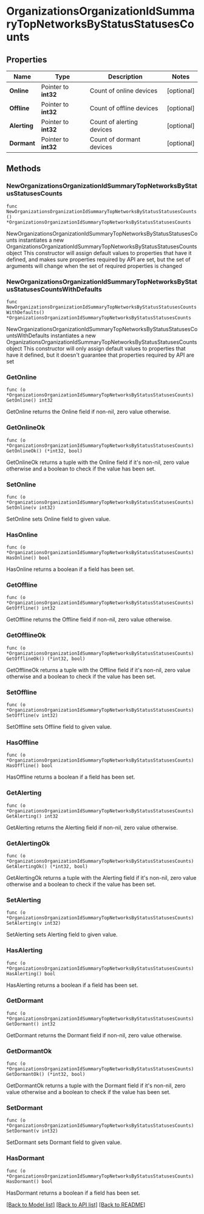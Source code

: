# OrganizationsOrganizationIdSummaryTopNetworksByStatusStatusesCounts

## Properties

Name | Type | Description | Notes
------------ | ------------- | ------------- | -------------
**Online** | Pointer to **int32** | Count of online devices | [optional] 
**Offline** | Pointer to **int32** | Count of offline devices | [optional] 
**Alerting** | Pointer to **int32** | Count of alerting devices | [optional] 
**Dormant** | Pointer to **int32** | Count of dormant devices | [optional] 

## Methods

### NewOrganizationsOrganizationIdSummaryTopNetworksByStatusStatusesCounts

`func NewOrganizationsOrganizationIdSummaryTopNetworksByStatusStatusesCounts() *OrganizationsOrganizationIdSummaryTopNetworksByStatusStatusesCounts`

NewOrganizationsOrganizationIdSummaryTopNetworksByStatusStatusesCounts instantiates a new OrganizationsOrganizationIdSummaryTopNetworksByStatusStatusesCounts object
This constructor will assign default values to properties that have it defined,
and makes sure properties required by API are set, but the set of arguments
will change when the set of required properties is changed

### NewOrganizationsOrganizationIdSummaryTopNetworksByStatusStatusesCountsWithDefaults

`func NewOrganizationsOrganizationIdSummaryTopNetworksByStatusStatusesCountsWithDefaults() *OrganizationsOrganizationIdSummaryTopNetworksByStatusStatusesCounts`

NewOrganizationsOrganizationIdSummaryTopNetworksByStatusStatusesCountsWithDefaults instantiates a new OrganizationsOrganizationIdSummaryTopNetworksByStatusStatusesCounts object
This constructor will only assign default values to properties that have it defined,
but it doesn't guarantee that properties required by API are set

### GetOnline

`func (o *OrganizationsOrganizationIdSummaryTopNetworksByStatusStatusesCounts) GetOnline() int32`

GetOnline returns the Online field if non-nil, zero value otherwise.

### GetOnlineOk

`func (o *OrganizationsOrganizationIdSummaryTopNetworksByStatusStatusesCounts) GetOnlineOk() (*int32, bool)`

GetOnlineOk returns a tuple with the Online field if it's non-nil, zero value otherwise
and a boolean to check if the value has been set.

### SetOnline

`func (o *OrganizationsOrganizationIdSummaryTopNetworksByStatusStatusesCounts) SetOnline(v int32)`

SetOnline sets Online field to given value.

### HasOnline

`func (o *OrganizationsOrganizationIdSummaryTopNetworksByStatusStatusesCounts) HasOnline() bool`

HasOnline returns a boolean if a field has been set.

### GetOffline

`func (o *OrganizationsOrganizationIdSummaryTopNetworksByStatusStatusesCounts) GetOffline() int32`

GetOffline returns the Offline field if non-nil, zero value otherwise.

### GetOfflineOk

`func (o *OrganizationsOrganizationIdSummaryTopNetworksByStatusStatusesCounts) GetOfflineOk() (*int32, bool)`

GetOfflineOk returns a tuple with the Offline field if it's non-nil, zero value otherwise
and a boolean to check if the value has been set.

### SetOffline

`func (o *OrganizationsOrganizationIdSummaryTopNetworksByStatusStatusesCounts) SetOffline(v int32)`

SetOffline sets Offline field to given value.

### HasOffline

`func (o *OrganizationsOrganizationIdSummaryTopNetworksByStatusStatusesCounts) HasOffline() bool`

HasOffline returns a boolean if a field has been set.

### GetAlerting

`func (o *OrganizationsOrganizationIdSummaryTopNetworksByStatusStatusesCounts) GetAlerting() int32`

GetAlerting returns the Alerting field if non-nil, zero value otherwise.

### GetAlertingOk

`func (o *OrganizationsOrganizationIdSummaryTopNetworksByStatusStatusesCounts) GetAlertingOk() (*int32, bool)`

GetAlertingOk returns a tuple with the Alerting field if it's non-nil, zero value otherwise
and a boolean to check if the value has been set.

### SetAlerting

`func (o *OrganizationsOrganizationIdSummaryTopNetworksByStatusStatusesCounts) SetAlerting(v int32)`

SetAlerting sets Alerting field to given value.

### HasAlerting

`func (o *OrganizationsOrganizationIdSummaryTopNetworksByStatusStatusesCounts) HasAlerting() bool`

HasAlerting returns a boolean if a field has been set.

### GetDormant

`func (o *OrganizationsOrganizationIdSummaryTopNetworksByStatusStatusesCounts) GetDormant() int32`

GetDormant returns the Dormant field if non-nil, zero value otherwise.

### GetDormantOk

`func (o *OrganizationsOrganizationIdSummaryTopNetworksByStatusStatusesCounts) GetDormantOk() (*int32, bool)`

GetDormantOk returns a tuple with the Dormant field if it's non-nil, zero value otherwise
and a boolean to check if the value has been set.

### SetDormant

`func (o *OrganizationsOrganizationIdSummaryTopNetworksByStatusStatusesCounts) SetDormant(v int32)`

SetDormant sets Dormant field to given value.

### HasDormant

`func (o *OrganizationsOrganizationIdSummaryTopNetworksByStatusStatusesCounts) HasDormant() bool`

HasDormant returns a boolean if a field has been set.


[[Back to Model list]](../README.md#documentation-for-models) [[Back to API list]](../README.md#documentation-for-api-endpoints) [[Back to README]](../README.md)


